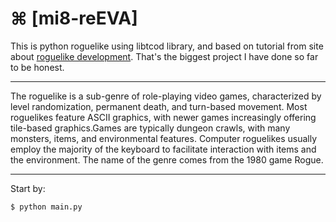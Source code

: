 # ⌘ [mi8-reEVA]

This is python roguelike using libtcod library, and based on tutorial from site
about [roguelike development](roguelikedevelopment.org). That's the biggest project
I have done so far to be honest.

***********************************************************************************

The roguelike is a sub-genre of role-playing video games, characterized by level
randomization, permanent death, and turn-based movement. Most roguelikes feature
ASCII graphics, with newer games increasingly offering tile-based graphics.Games
are typically dungeon crawls, with many monsters, items, and environmental
features. Computer roguelikes usually employ the majority of the keyboard to
facilitate interaction with items and the environment. The name of the genre comes
from the 1980 game Rogue.

***********************************************************************************

Start by:

	$ python main.py
